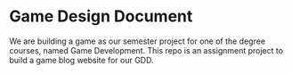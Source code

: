 # Game Design Document
We are building a game as our semester project for one of the degree courses, named Game Development. This repo is an assignment project to build a game blog website for our GDD.
